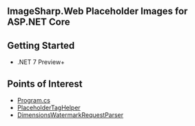 ## ImageSharp.Web Placeholder Images for ASP.NET Core

## Getting Started

- .NET 7 Preview+

## Points of Interest

- [Program.cs](./Bespoke/Program.cs)
- [PlaceholderTagHelper](./Bespoke/PlaceholderTagHelper.cs)
- [DimensionsWatermarkRequestParser](./Bespoke/DimensionsWatermarkRequestParser.cs)